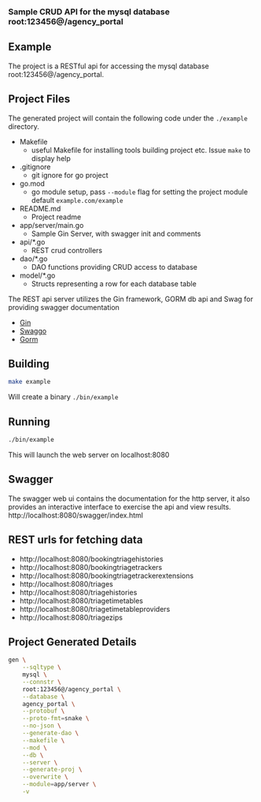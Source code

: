 ### Sample CRUD API for the mysql database root:123456@/agency_portal

## Example
The project is a RESTful api for accessing the mysql database root:123456@/agency_portal.

## Project Files
The generated project will contain the following code under the `./example` directory.
* Makefile
  * useful Makefile for installing tools building project etc. Issue `make` to display help
* .gitignore
  * git ignore for go project
* go.mod
  * go module setup, pass `--module` flag for setting the project module default `example.com/example`
* README.md
  * Project readme
* app/server/main.go
  * Sample Gin Server, with swagger init and comments
* api/*.go
  * REST crud controllers
* dao/*.go
  * DAO functions providing CRUD access to database
* model/*.go
  * Structs representing a row for each database table

The REST api server utilizes the Gin framework, GORM db api and Swag for providing swagger documentation
* [Gin](https://github.com/gin-gonic/gin)
* [Swaggo](https://github.com/swaggo/swag)
* [Gorm](https://github.com/jinzhu/gorm)

## Building
```.bash
make example
```
Will create a binary `./bin/example`

## Running
```.bash
./bin/example
```
This will launch the web server on localhost:8080

## Swagger
The swagger web ui contains the documentation for the http server, it also provides an interactive interface to exercise the api and view results.
http://localhost:8080/swagger/index.html

## REST urls for fetching data

* http://localhost:8080/bookingtriagehistories
* http://localhost:8080/bookingtriagetrackers
* http://localhost:8080/bookingtriagetrackerextensions
* http://localhost:8080/triages
* http://localhost:8080/triagehistories
* http://localhost:8080/triagetimetables
* http://localhost:8080/triagetimetableproviders
* http://localhost:8080/triagezips

## Project Generated Details
```.bash
gen \
    --sqltype \
    mysql \
    --connstr \
    root:123456@/agency_portal \
    --database \
    agency_portal \
    --protobuf \
    --proto-fmt=snake \
    --no-json \
    --generate-dao \
    --makefile \
    --mod \
    --db \
    --server \
    --generate-proj \
    --overwrite \
    --module=app/server \
    -v
```












